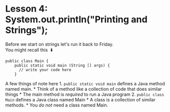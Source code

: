 # Lesson 4: System.out.println("Printing and Strings");
Before we start on strings let's run it back to Friday.\
You might recall this&nbsp; :arrow_down:
  ```
  public class Main {
      public static void main (String [] args) {
        // write your code here
      }
  ```
  A few things of note here
    1. `public static void main` defines a Java method named main.
      * Think of a method like a collection of code that does similar things
      * The main method is _required_ to run a Java program
    2. `public class Main` defines a Java class named Main
      * A class is a collection of similar methods.
      * You _do not_ need a class named Main.

